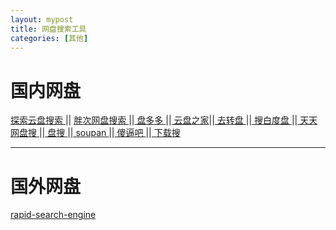 ```yaml
---
layout: mypost
title: 网盘搜索工具
categories: [其他]
---   
```


# 国内网盘   

[ 探索云盘搜索 ](http://tansuo233.com/)|| [ 胖次网盘搜索 ](https://www.panc.cc/)||[ 盘多多 ](http://www.panduoduo.net/)||[ 云盘之家](http://wowenda.com/)||[ 去转盘 ](https://www.quzhuanpan.com/)||[ 搜白度盘 ](http://www.sobaidupan.com/)||[ 天天网盘搜 ](http://www.daysou.com/)||[ 盘搜 ](http://www.pansou.com/)||[ soupan ](http://www.soupan.info/)||[ 傻逼吧 ](https://51cc.co/)||[ 下载搜 ](https://www.xiazaisou.com/)   

---

# 国外网盘   

[ rapid-search-engine ](https://rapid-search-engine.com/)